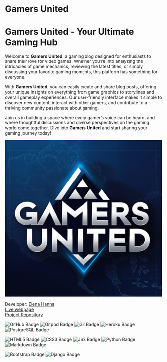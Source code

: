 # Gamers United
# Gamers United - Your Ultimate Gaming Hub

Welcome to **Gamers United**, a gaming blog designed for enthusiasts to share their love for video games. Whether you're into analyzing the intricacies of game mechanics, reviewing the latest titles, or simply discussing your favorite gaming moments, this platform has something for everyone. 

With **Gamers United**, you can easily create and share blog posts, offering your unique insights on everything from game graphics to storylines and overall gameplay experiences. Our user-friendly interface makes it simple to discover new content, interact with other gamers, and contribute to a thriving community passionate about gaming.

Join us in building a space where every gamer’s voice can be heard, and where thoughtful discussions and diverse perspectives on the gaming world come together. Dive into **Gamers United** and start sharing your gaming journey today!

<center> 

![Mockup image](docs/readme_images/gamers_united.jpg) 

</center>


Developer: [Elena Hanna](https://github.com/KimBergstroem) <br>
[Live webpage](https://8000-enzolita-gamersunited-3298nwdsxm9.ws.codeinstitute-ide.net/)<br>
[Project Repository](https://github.com/Enzolita/gamers-united)<br>


![GitHub Badge](https://img.shields.io/badge/GitHub-181717?logo=github&logoColor=fff&style=for-the-badge)
![Gitpod Badge](https://img.shields.io/badge/Gitpod-FFAE33?logo=gitpod&logoColor=fff&style=for-the-badge)
![Git Badge](https://img.shields.io/badge/Git-F05032?logo=git&logoColor=fff&style=for-the-badge)
![Heroku Badge](https://img.shields.io/badge/Heroku-430098?logo=heroku&logoColor=fff&style=for-the-badge)
![PostgreSQL Badge](https://img.shields.io/badge/PostgreSQL-4169E1?logo=postgresql&logoColor=fff&style=for-the-badge)

![HTML5 Badge](https://img.shields.io/badge/HTML5-E34F26?logo=html5&logoColor=fff&style=for-the-badge)
![CSS3 Badge](https://img.shields.io/badge/CSS3-1572B6?logo=css3&logoColor=fff&style=for-the-badge)
![JSS Badge](https://img.shields.io/badge/JSS-F7DF1E?logo=jss&logoColor=000&style=for-the-badge)
![Python Badge](https://img.shields.io/badge/Python-3776AB?logo=python&logoColor=fff&style=for-the-badge)
![Markdown Badge](https://img.shields.io/badge/Markdown-000?logo=markdown&logoColor=fff&style=for-the-badge)

![Bootstrap Badge](https://img.shields.io/badge/Bootstrap-7952B3?logo=bootstrap&logoColor=fff&style=for-the-badge)
![Django Badge](https://img.shields.io/badge/Django-092E20?logo=django&logoColor=fff&style=for-the-badge)

